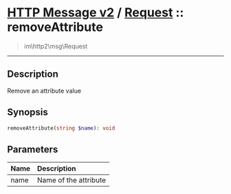 # [HTTP Message v2](http2.md) / [Request](http2-Request.md) :: removeAttribute
 > im\http2\msg\Request
____

## Description
Remove an attribute value

## Synopsis
```php
removeAttribute(string $name): void
```

## Parameters
| Name | Description |
| :--- | :---------- |
| name | Name of the attribute |

